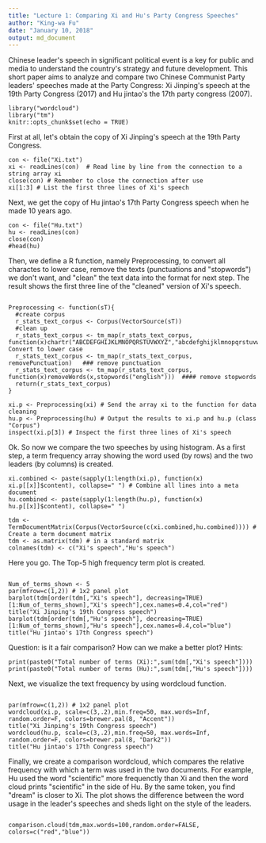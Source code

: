 ```yaml
---
title: "Lecture 1: Comparing Xi and Hu's Party Congress Speeches"
author: "King-wa Fu"
date: "January 10, 2018"
output: md_document
---
```

Chinese leader's speech in significant political event is a key for public and media to understand the country's strategy and future development. This short paper aims to analyze and compare two Chinese Communist Party leaders' speeches made at the Party Congress: Xi Jinping's speech at the 19th Party Congress (2017) and Hu jintao's the 17th party congress (2007).   

```{r setup, include=FALSE}
library("wordcloud")
library("tm")
knitr::opts_chunk$set(echo = TRUE)
```

First at all, let's obtain the copy of Xi Jinping's speech at the 19th Party Congress.

```{r xi, echo=TRUE}
con <- file("Xi.txt")
xi <- readLines(con)  # Read line by line from the connection to a string array xi
close(con) # Remember to close the connection after use
xi[1:3] # List the first three lines of Xi's speech
```

Next, we get the copy of Hu jintao's 17th Party Congress speech when he made 10 years ago.

```{r hu, echo=TRUE}
con <- file("Hu.txt")
hu <- readLines(con)
close(con)
#head(hu)
```

Then, we define a R function, namely Preprocessing, to convert all charactes to lower case, remove the texts (punctuations and "stopwords") we don't want, and "clean" the text data into the format for next step. The result shows the first three line of the "cleaned" version of Xi's speech.

```{r pp, include=TRUE, echo=TRUE}

Preprocessing <- function(sT){
  #create corpus
  r_stats_text_corpus <- Corpus(VectorSource(sT))
  #clean up
  r_stats_text_corpus <- tm_map(r_stats_text_corpus, function(x)chartr("ABCDEFGHIJKLMNOPQRSTUVWXYZ","abcdefghijklmnopqrstuvwxyz",x))### Convert to lower case
  r_stats_text_corpus <- tm_map(r_stats_text_corpus, removePunctuation)   ### remove punctuation
  r_stats_text_corpus <- tm_map(r_stats_text_corpus, function(x)removeWords(x,stopwords("english")))  #### remove stopwords
  return(r_stats_text_corpus)
}

xi.p <- Preprocessing(xi) # Send the array xi to the function for data cleaning
hu.p <- Preprocessing(hu) # Output the results to xi.p and hu.p (class "Corpus")
inspect(xi.p[3]) # Inspect the first three lines of Xi's speech
```


Ok. So now we compare the two speeches by using histogram. As a first step, a term frequency array showing the word used (by rows) and the two leaders (by columns) is created.  

```{r hg, echo=TRUE}
xi.combined <- paste(sapply(1:length(xi.p), function(x) xi.p[[x]]$content), collapse=" ") # Combine all lines into a meta document
hu.combined <- paste(sapply(1:length(hu.p), function(x) hu.p[[x]]$content), collapse=" ")

tdm <- TermDocumentMatrix(Corpus(VectorSource(c(xi.combined,hu.combined)))) # Create a term document matrix
tdm <- as.matrix(tdm) # in a standard matrix
colnames(tdm) <- c("Xi's speech","Hu's speech")
```

Here you go. The Top-5 high frequency term plot is created.

``` {r bp, echo=TRUE}

Num_of_terms_shown <- 5
par(mfrow=c(1,2)) # 1x2 panel plot
barplot(tdm[order(tdm[,"Xi's speech"], decreasing=TRUE)[1:Num_of_terms_shown],"Xi's speech"],cex.names=0.4,col="red")
title("Xi Jinping's 19th Congress speech")
barplot(tdm[order(tdm[,"Hu's speech"], decreasing=TRUE)[1:Num_of_terms_shown],"Hu's speech"],cex.names=0.4,col="blue")
title("Hu jintao's 17th Congress speech")
```

Question: is it a fair comparison? How can we make a better plot?
Hints:
```{r q, echo=TRUE}
print(paste0("Total number of terms (Xi):",sum(tdm[,"Xi's speech"])))
print(paste0("Total number of terms (Hu):",sum(tdm[,"Hu's speech"])))
```

Next, we visualize the text frequency by using wordcloud function.

```{r wc, echo=TRUE}

par(mfrow=c(1,2)) # 1x2 panel plot
wordcloud(xi.p, scale=c(3,.2),min.freq=50, max.words=Inf, random.order=F, colors=brewer.pal(8, "Accent"))   
title("Xi Jinping's 19th Congress speech")
wordcloud(hu.p, scale=c(3,.2),min.freq=50, max.words=Inf, random.order=F, colors=brewer.pal(8, "Dark2"))   
title("Hu jintao's 17th Congress speech")
```

Finally, we create a comparison wordcloud, which compares the relative frequency with which a term was used in the two documents. For example, Hu used the word "scientific" more frequenctly than Xi and then the word cloud prints "scientific" in the side of Hu. By the same token, you find "dream" is closer to Xi. The plot shows the difference between the word usage in the leader's speeches and sheds light on the style of the leaders. 

```{r cw, echo=TRUE, message=FALSE, warning=FALSE}

comparison.cloud(tdm,max.words=100,random.order=FALSE, colors=c("red","blue"))
```




